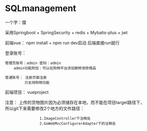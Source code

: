 # SQLmanagement
一个字：摆

采用Springboot + SpringSecurity + redis + Mybatis-plus + jwt

前端vue： npm install + npm run dev启动
后端直接run就行


登录账号：
   
    管理员账号：admin 密码：admin
        admin功能附加：可以在购物平台添加删修改除商品

    普通账号： 注册页面注册
             只支持购物功能
        
前端项目： vueproject

注意：
 上传的货物图片因为必须储存在本地，而不能在项目target路径下，<br>
所以git下来需要修改2个地方的文件路径：

                    1.ImageController下注释处
                    2.GoWebMvcConfigurerAdapter下的注释处
